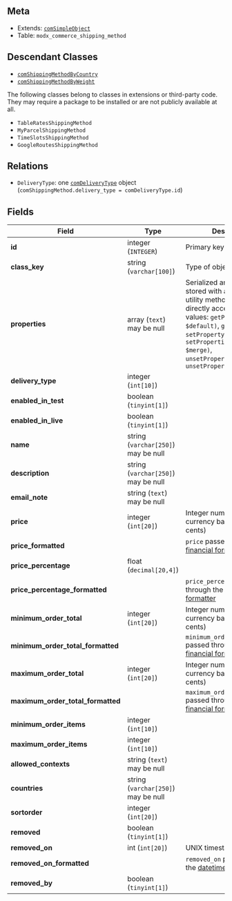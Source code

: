 ## Meta

- Extends: [`comSimpleObject`](comSimpleObject)
- Table: `modx_commerce_shipping_method`

## Descendant Classes

- [`comShippingMethodByCountry`](comShippingMethodByCountry)
- [`comShippingMethodByWeight`](comShippingMethodByWeight)

The following classes belong to classes in extensions or third-party code. They may require a package to be installed or are not publicly available at all.

- `TableRatesShippingMethod`
- `MyParcelShippingMethod`
- `TimeSlotsShippingMethod`
- `GoogleRoutesShippingMethod`


## Relations

- `DeliveryType`: one [`comDeliveryType`](comDeliveryType) object (`comShippingMethod.delivery_type = comDeliveryType.id`)

## Fields


| Field | Type | Description |
| ----- | ---- | ----------- |
| **id** | integer (`INTEGER`) | Primary key |
| **class_key** | string (`varchar[100]`) | Type of object |
| **properties** | array (`text`)<br>may be null | Serialized arbitrary data stored with an object. Use utility methods instead of directly accessing these values: `getProperty($key, $default)`, `getProperties()`, `setProperty($key, $value)`, `setProperties($properties, $merge)`, `unsetProperty($key)`, `unsetProperties($keys)` |
| **delivery_type** | integer (`int[10]`) |  |
| **enabled_in_test** | boolean (`tinyint[1]`) |  |
| **enabled_in_live** | boolean (`tinyint[1]`) |  |
| **name** | string (`varchar[250]`)<br>may be null |  |
| **description** | string (`varchar[250]`)<br>may be null |  |
| **email_note** | string (`text`)<br>may be null |  |
| **price** | integer (`int[20]`) | Integer number in the currency base unit (e.g. cents) |
| **price_formatted** |  | `price` passed through the [financial formatter](../Formatters/financial) |
| **price_percentage** | float (`decimal[20,4]`) |  |
| **price_percentage_formatted** |  | `price_percentage` passed through the [percentage formatter](../Formatters/percentage) |
| **minimum_order_total** | integer (`int[20]`) | Integer number in the currency base unit (e.g. cents) |
| **minimum_order_total_formatted** |  | `minimum_order_total` passed through the [financial formatter](../Formatters/financial) |
| **maximum_order_total** | integer (`int[20]`) | Integer number in the currency base unit (e.g. cents) |
| **maximum_order_total_formatted** |  | `maximum_order_total` passed through the [financial formatter](../Formatters/financial) |
| **minimum_order_items** | integer (`int[10]`) |  |
| **maximum_order_items** | integer (`int[10]`) |  |
| **allowed_contexts** | string (`text`)<br>may be null |  |
| **countries** | string (`varchar[250]`)<br>may be null |  |
| **sortorder** | integer (`int[20]`) |  |
| **removed** | boolean (`tinyint[1]`) |  |
| **removed_on** | int (`int[20]`) | UNIX timestamp |
| **removed_on_formatted** |  | `removed_on` passed through the [datetime formatter](../Formatters/datetime) |
| **removed_by** | boolean (`tinyint[1]`) |  |
